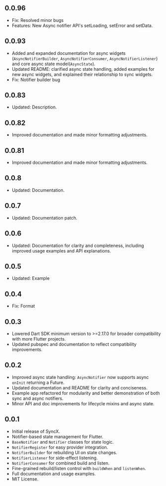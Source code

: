 ## 0.0.96

- Fix: Resolved minor bugs
- Features: New Async notifier API's setLoading, setError and setData.

## 0.0.93

- Added and expanded documentation for async widgets (`AsyncNotifierBuilder`, `AsyncNotifierConsumer`, `AsyncNotifierListener`) and core async state model(`AsyncState`).
- Updated README: clarified async state handling, added examples for new async widgets, and explained their relationship to sync widgets.
- Fix: Notifier builder bug

## 0.0.83

- Updated: Description.

## 0.0.82

- Improved documentation and made minor formatting adjustments.

## 0.0.81

- Improved documentation and made minor formatting adjustments.

## 0.0.8 

- Updated: Documentation.

## 0.0.7

- Updated: Documentation patch.

## 0.0.6

- Updated: Documentation for clarity and completeness, including improved usage examples and API explanations.

## 0.0.5

- Updated: Example

## 0.0.4

- Fix: Format

## 0.0.3

- Lowered Dart SDK minimum version to >=2.17.0 for broader compatibility with more Flutter projects.
- Updated pubspec and documentation to reflect compatibility improvements.

## 0.0.2

- Improved async state handling: `AsyncNotifier` now supports async `onInit` returning a Future.
- Updated documentation and README for clarity and conciseness.
- Example app refactored for modularity and better demonstration of both sync and async notifiers.
- Minor API and doc improvements for lifecycle mixins and async state.

## 0.0.1

- Initial release of SyncX.
- Notifier-based state management for Flutter.
- `BaseNotifier` and `Notifier` classes for state logic.
- `NotifierRegister` for easy provider integration.
- `NotifierBuilder` for rebuilding UI on state changes.
- `NotifierListener` for side-effect listening.
- `NotifierConsumer` for combined build and listen.
- Fine-grained rebuild/listen control with `buildWhen` and `listenWhen`.
- Full documentation and usage examples.
- MIT License.
